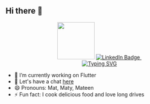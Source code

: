 ## Hi there 👋
<div id="header" align="center">  
  <img src="https://media1.giphy.com/media/VVOeS3aglQLSnVSOg9/giphy.gif" width="100"/>
  
  <a href="https://www.linkedin.com/in/muhammadmateen027" >
  <img src="https://img.shields.io/badge/LinkedIn-blue?style=for-the-badge&logo=linkedin&logoColor=white" alt="LinkedIn Badge"/>
  </a>

  <img src="https://komarev.com/ghpvc/?username=muhammadmateen027&style=for-the-badge&color=blue" alt=""/>
  <br>
  <a href="https://git.io/typing-svg"><img src="https://readme-typing-svg.herokuapp.com?font=Fira+Code&weight=500&size=30&duration=3000&pause=1000&color=21AEF7&center=true&width=800&lines=Welcome+to+my+profile!;I+am+Muhammad+Mateen%2C+Flutter+engineer+%E2%9D%A4%EF%B8%8F" alt="Typing SVG" /></a> 
  
</div>

<!--- NEW! [View your contributions in 3D, VR and IRL!](https://skyline.github.com/muhammadmateen027/2023) -->

<!---
#### This activity was calculated at [codersrank](https://profile.codersrank.io/user/muhammadmateen027/)(shows private repository's commits)
<img width="845" alt="image" src="https://user-images.githubusercontent.com/24449076/123458248-6ad70380-d617-11eb-9df7-6c6576108a7f.png">
-->

- 🔭 I’m currently working on Flutter
- 💬 Let's have a chat [here](https://www.linkedin.com/in/muhammadmateen027)
- 😄 Pronouns: Mat, Maty, Mateen
- ⚡ Fun fact: I cook delicious food and love long drives


<!---
[![Top Langs](https://github-readme-stats.vercel.app/api/top-langs/?username=muhammadmateen027&layout=compact)](https://github.com/muhammadmateen027/github-readme-stats)
[![Mateen's GitHub stats](https://github-readme-stats.vercel.app/api?username=muhammadmateen027&show_icons=true)](https://github.com/muhammadmateen027/github-readme-stats)
-->

<!-- 
<img src="https://cr-ss-service.azurewebsites.net/api/ScreenShot?widget=summary&username=muhammadmateen027&badges=2&show-avatar=false&style=23000;--border-radius:10px&branding=false"/> -->


<!-- <img
  src="https://cr-ss-service.azurewebsites.net/api/ScreenShot?widget=activity&username=muhammadmateen027&labels=true&tooltip=true"
/> -->


<!--
**muhammadmateen027/muhammadmateen027** is a ✨ _special_ ✨ repository because its `README.md` (this file) appears on your GitHub profile.
Here are some ideas to get you started:

- 🔭 I’m currently working on ...
- 🌱 I’m currently learning ...
- 👯 I’m looking to collaborate on ...
- 🤔 I’m looking for help with ...
- 💬 Ask me about ...
- 📫 How to reach me: ...
- 😄 Pronouns: ...
- ⚡ Fun fact: ...
-->
